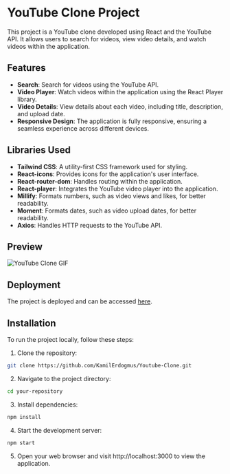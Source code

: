 # YouTube Clone Project

This project is a YouTube clone developed using React and the YouTube API. It allows users to search for videos, view video details, and watch videos within the application.

## Features

- **Search**: Search for videos using the YouTube API.
- **Video Player**: Watch videos within the application using the React Player library.
- **Video Details**: View details about each video, including title, description, and upload date.
- **Responsive Design**: The application is fully responsive, ensuring a seamless experience across different devices.

## Libraries Used

- **Tailwind CSS**: A utility-first CSS framework used for styling.
- **React-icons**: Provides icons for the application's user interface.
- **React-router-dom**: Handles routing within the application.
- **React-player**: Integrates the YouTube video player into the application.
- **Millify**: Formats numbers, such as video views and likes, for better readability.
- **Moment**: Formats dates, such as video upload dates, for better readability.
- **Axios**: Handles HTTP requests to the YouTube API.

## Preview

![YouTube Clone GIF](/YT-GIF.gif)

## Deployment

The project is deployed and can be accessed [here](https://keen-frangipane-b484ce.netlify.app).

## Installation

To run the project locally, follow these steps:

1. Clone the repository:

```bash
git clone https://github.com/KamilErdogmus/Youtube-Clone.git
```

2. Navigate to the project directory:

```bash
cd your-repository
```

3. Install dependencies:

```bash
npm install
```

4. Start the development server:

```bash
npm start
```

5. Open your web browser and visit http://localhost:3000 to view the application.
